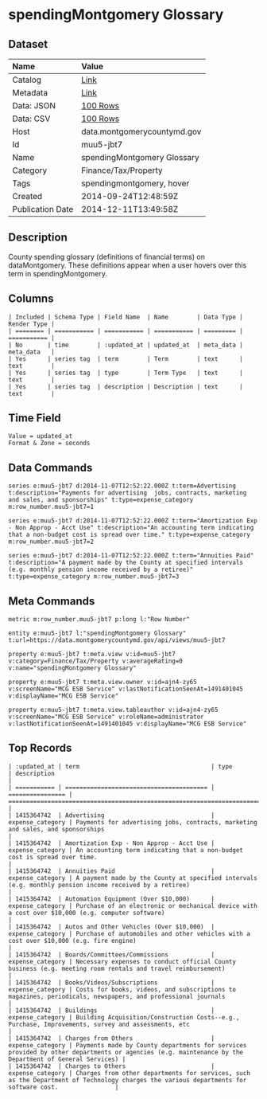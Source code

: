 # spendingMontgomery Glossary

## Dataset

| Name | Value |
| :--- | :---- |
| Catalog | [Link](https://catalog.data.gov/dataset/spendingmontgomery-glossary-48fa5) |
| Metadata | [Link](https://data.montgomerycountymd.gov/api/views/muu5-jbt7) |
| Data: JSON | [100 Rows](https://data.montgomerycountymd.gov/api/views/muu5-jbt7/rows.json?max_rows=100) |
| Data: CSV | [100 Rows](https://data.montgomerycountymd.gov/api/views/muu5-jbt7/rows.csv?max_rows=100) |
| Host | data.montgomerycountymd.gov |
| Id | muu5-jbt7 |
| Name | spendingMontgomery Glossary |
| Category | Finance/Tax/Property |
| Tags | spendingmontgomery, hover |
| Created | 2014-09-24T12:48:59Z |
| Publication Date | 2014-12-11T13:49:58Z |

## Description

County spending glossary (definitions of financial terms) on dataMontgomery. These definitions appear when a user hovers over this term in spendingMontgomery.

## Columns

```ls
| Included | Schema Type | Field Name  | Name        | Data Type | Render Type |
| ======== | =========== | =========== | =========== | ========= | =========== |
| No       | time        | :updated_at | updated_at  | meta_data | meta_data   |
| Yes      | series tag  | term        | Term        | text      | text        |
| Yes      | series tag  | type        | Term Type   | text      | text        |
| Yes      | series tag  | description | Description | text      | text        |
```

## Time Field

```ls
Value = updated_at
Format & Zone = seconds
```

## Data Commands

```ls
series e:muu5-jbt7 d:2014-11-07T12:52:22.000Z t:term=Advertising t:description="Payments for advertising  jobs, contracts, marketing and sales, and sponsorships" t:type=expense_category m:row_number.muu5-jbt7=1

series e:muu5-jbt7 d:2014-11-07T12:52:22.000Z t:term="Amortization Exp - Non Approp - Acct Use" t:description="An accounting term indicating that a non-budget cost is spread over time." t:type=expense_category m:row_number.muu5-jbt7=2

series e:muu5-jbt7 d:2014-11-07T12:52:22.000Z t:term="Annuities Paid" t:description="A payment made by the County at specified intervals  (e.g. monthly pension income received by a retiree)" t:type=expense_category m:row_number.muu5-jbt7=3
```

## Meta Commands

```ls
metric m:row_number.muu5-jbt7 p:long l:"Row Number"

entity e:muu5-jbt7 l:"spendingMontgomery Glossary" t:url=https://data.montgomerycountymd.gov/api/views/muu5-jbt7

property e:muu5-jbt7 t:meta.view v:id=muu5-jbt7 v:category=Finance/Tax/Property v:averageRating=0 v:name="spendingMontgomery Glossary"

property e:muu5-jbt7 t:meta.view.owner v:id=ajn4-zy65 v:screenName="MCG ESB Service" v:lastNotificationSeenAt=1491401045 v:displayName="MCG ESB Service"

property e:muu5-jbt7 t:meta.view.tableauthor v:id=ajn4-zy65 v:screenName="MCG ESB Service" v:roleName=administrator v:lastNotificationSeenAt=1491401045 v:displayName="MCG ESB Service"
```

## Top Records

```ls
| :updated_at | term                                     | type             | description                                                                                                                                         | 
| =========== | ======================================== | ================ | =================================================================================================================================================== | 
| 1415364742  | Advertising                              | expense_category | Payments for advertising jobs, contracts, marketing and sales, and sponsorships                                                                     | 
| 1415364742  | Amortization Exp - Non Approp - Acct Use | expense_category | An accounting term indicating that a non-budget cost is spread over time.                                                                           | 
| 1415364742  | Annuities Paid                           | expense_category | A payment made by the County at specified intervals (e.g. monthly pension income received by a retiree)                                             | 
| 1415364742  | Automation Equipment (Over $10,000)      | expense_category | Purchase of an electronic or mechanical device with a cost over $10,000 (e.g. computer software)                                                    | 
| 1415364742  | Autos and Other Vehicles (Over $10,000)  | expense_category | Purchase of automobiles and other vehicles with a cost over $10,000 (e.g. fire engine)                                                              | 
| 1415364742  | Boards/Committees/Commissions            | expense_category | Necessary expenses to conduct official County business (e.g. meeting room rentals and travel reimbursement)                                         | 
| 1415364742  | Books/Videos/Subscriptions               | expense_category | Costs for books, videos, and subscriptions to magazines, periodicals, newspapers, and professional journals                                         | 
| 1415364742  | Buildings                                | expense_category | Building Acquisition/Construction Costs--e.g., Purchase, Improvements, survey and assessments, etc                                                  | 
| 1415364742  | Charges from Others                      | expense_category | Payments made by County departments for services provided by other departments or agencies (e.g. maintenance by the Department of General Services) | 
| 1415364742  | Charges to Others                        | expense_category | Charges from other departments for services, such as the Department of Technology charges the various departments for software cost.                | 
```